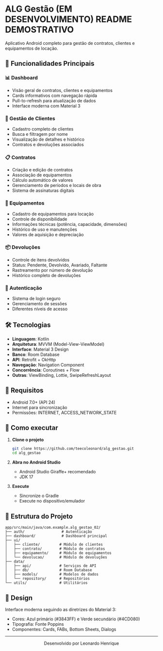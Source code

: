 ﻿# ALG Gestão (EM DESENVOLVIMENTO) README DEMOSTRATIVO

Aplicativo Android completo para gestão de contratos, clientes e equipamentos de locação.

## 🚀 Funcionalidades Principais

### 📊 Dashboard
- Visão geral de contratos, clientes e equipamentos
- Cards informativos com navegação rápida
- Pull-to-refresh para atualização de dados
- Interface moderna com Material 3

### 👥 Gestão de Clientes  
- Cadastro completo de clientes
- Busca e filtragem por nome
- Visualização de detalhes e histórico
- Contratos e devoluções associados

### 📋 Contratos
- Criação e edição de contratos
- Associação de equipamentos
- Cálculo automático de valores
- Gerenciamento de períodos e locais de obra
- Sistema de assinaturas digitais

### 🔧 Equipamentos
- Cadastro de equipamentos para locação
- Controle de disponibilidade
- Informações técnicas (potência, capacidade, dimensões)
- Histórico de uso e manutenções
- Valores de aquisição e depreciação

### 📦 Devoluções
- Controle de itens devolvidos
- Status: Pendente, Devolvido, Avariado, Faltante
- Rastreamento por número de devolução
- Histórico completo de devoluções

### 🔐 Autenticação
- Sistema de login seguro
- Gerenciamento de sessões
- Diferentes níveis de acesso

## 🛠️ Tecnologias

- **Linguagem**: Kotlin
- **Arquitetura**: MVVM (Model-View-ViewModel)
- **Interface**: Material 3 Design
- **Banco**: Room Database
- **API**: Retrofit + OkHttp
- **Navegação**: Navigation Component
- **Concorrência**: Coroutines + Flow
- **Outras**: ViewBinding, Lottie, SwipeRefreshLayout

## 📱 Requisitos

- Android 7.0+ (API 24)
- Internet para sincronização
- Permissões: INTERNET, ACCESS_NETWORK_STATE

## 🚀 Como executar

1. **Clone o projeto**
   ```bash
   git clone https://github.com/teecoleonard/alg_gestao.git
   cd alg_gestao
   ```

2. **Abra no Android Studio**
   - Android Studio Giraffe+ recomendado
   - JDK 17

3. **Execute**
   - Sincronize o Gradle
   - Execute no dispositivo/emulador

## 📁 Estrutura do Projeto

```
app/src/main/java/com.example.alg_gestao_02/
├── auth/                 # Autenticação
├── dashboard/            # Dashboard principal  
├── ui/
│   ├── cliente/         # Módulo de clientes
│   ├── contrato/        # Módulo de contratos
│   ├── equipamento/     # Módulo de equipamentos
│   └── devolucao/       # Módulo de devoluções
├── data/
│   ├── api/             # Serviços de API
│   ├── db/              # Room Database
│   ├── models/          # Modelos de dados
│   └── repository/      # Repositórios
└── utils/               # Utilitários
```

## 🎨 Design

Interface moderna seguindo as diretrizes do Material 3:
- Cores: Azul primário (#3843FF) e Verde secundário (#4CD080)
- Tipografia: Fonte Poppins
- Componentes: Cards, FABs, Bottom Sheets, Dialogs

---

<div align="center">
  <p>Desenvolvido por Leonardo Henrique</p>
</div>
